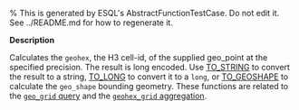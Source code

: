 % This is generated by ESQL's AbstractFunctionTestCase. Do not edit it. See ../README.md for how to regenerate it.

**Description**

Calculates the `geohex`, the H3 cell-id, of the supplied geo_point at the specified precision. The result is long encoded. Use [TO_STRING](#esql-to_string) to convert the result to a string, [TO_LONG](#esql-to_long) to convert it to a `long`, or [TO_GEOSHAPE](esql-to_geoshape) to calculate the `geo_shape` bounding geometry.  These functions are related to the [`geo_grid` query](/reference/query-languages/query-dsl/query-dsl-geo-grid-query.md) and the [`geohex_grid` aggregation](/reference/aggregations/search-aggregations-bucket-geohexgrid-aggregation.md).

